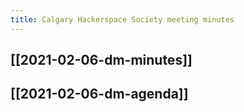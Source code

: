```yaml
---
title: Calgary Hackerspace Society meeting minutes
---
```


##
## [[2021-02-06-dm-minutes]]
## [[2021-02-06-dm-agenda]]
